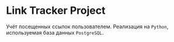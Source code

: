 # Link Tracker Project

Учёт посещенных ссылок пользователем. Реализация на `Python`, используемая база данных `PostgreSQL`.